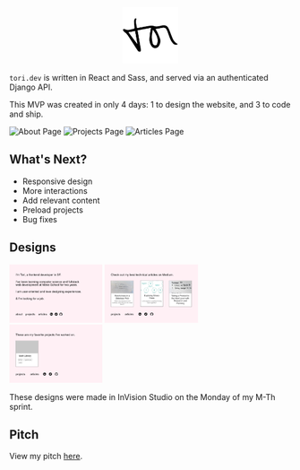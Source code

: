<p align="center">
  <img src="./public/img/sig-dark.png" alt="Tori's Personal Portfolio" height="100px" />
</p>

`tori.dev` is written in React and Sass, and served via an authenticated Django API.

This MVP was created in only 4 days: 1 to design the website, and 3 to code and ship.

<p float="left">
  <img src="https://i.gyazo.com/2ff20a35b6c96890662bf59c55170ca4.png" alt="About Page" width="33%" />
  <img src="https://i.gyazo.com/fc913c23b421c9a74bbc065081b9ba04.png" alt="Projects Page" width="33%" />
  <img src="https://i.gyazo.com/caaf70cae8a624960de5658dcc242fcb.png" alt="Articles Page" width="33%" />
</p>

## What's Next?
- Responsive design
- More interactions
- Add relevant content
- Preload projects
- Bug fixes

## Designs
<p float="left">
  <img src="./public/img/home.jpg" alt="About Page design" width="33%" />
  <img src="./public/img/proj.jpg" alt="Projects Page design" width="33%" />
  <img src="./public/img/art.jpg" alt="Articles Page design" width="33%" />
</p>
These designs were made in InVision Studio on the Monday of my M-Th sprint.

## Pitch
View my pitch [here](./public/img/PORTFOLIO.pdf).
